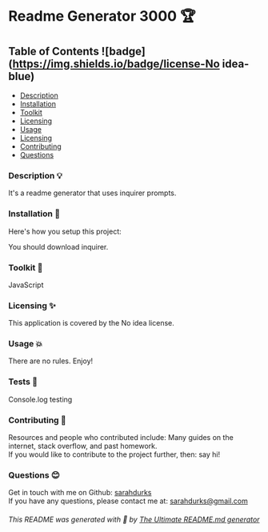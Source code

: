 

# Readme Generator 3000 🏆 

## Table of Contents ![badge](https://img.shields.io/badge/license-No idea-blue)

- [Description](#description)
- [Installation](#installation)
- [Toolkit](#toolkit)
- [Licensing](#licensing)
- [Usage](#usage)
- [Licensing](#tests)
- [Contributing](#contributing)
- [Questions](#questions)

### Description 💡 <a name="description"></a>

It's a readme generator that uses inquirer prompts. 

### Installation 💾 <a name="installation"></a>

Here's how you setup this project:<br />

You should download inquirer.  

### Toolkit 🧰 <a name="toolkit"></a>

JavaScript  

### Licensing ✨ <a name="licensing"></a> 

This application is covered by the No idea license. 

### Usage 💥 <a name="usage"></a> 

There are no rules. Enjoy! 

### Tests 💎  <a name="tests"></a> 

Console.log testing 

### Contributing 🤝 <a name="contributing"></a> 

Resources and people who contributed include: Many guides on the internet, stack overflow, and past homework. 
<br />
If you would like to contribute to the project further, then: say hi! 

### Questions 😊 <a name="questions"></a> 
Get in touch with me on Github: [sarahdurks](https://github.com/sarahdurks)
<br />
If you have any questions, please contact me at: sarahdurks@gmail.com

###### This README was generated with 🧡  by [The Ultimate README.md generator](https://github.com/sarahdurks/readme-generator) 

